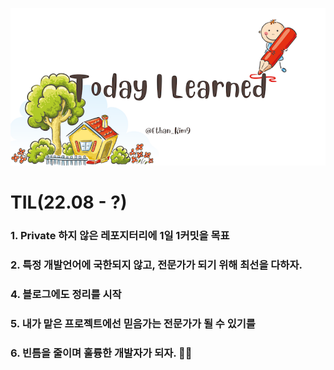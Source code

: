 ![Ethan's TIL.png](./img/Ethan's_TIL.png)
# TIL(22.08 - ?)
### 1. Private 하지 않은 레포지터리에 1일 1커밋을 목표
### 2. 특정 개발언어에 국한되지 않고, 전문가가 되기 위해 최선을 다하자.
### 4. 블로그에도 정리를 시작
### 5. 내가 맡은 프로젝트에선 믿음가는 전문가가 될 수 있기를
### 6. 빈틈을 줄이며 훌륭한 개발자가 되자.  👨‍💻
